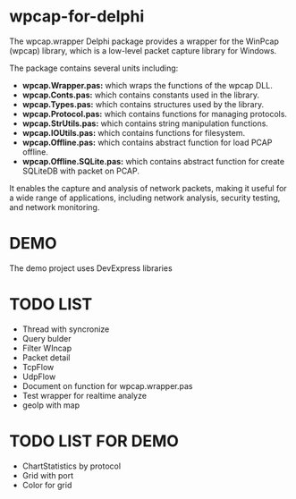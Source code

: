 # wpcap-for-delphi
The wpcap.wrapper Delphi package provides a wrapper for the WinPcap (wpcap) library, which is a low-level packet capture library for Windows.

The package contains several units including: 

+ **wpcap.Wrapper.pas:**  which wraps the functions of the wpcap DLL.
+ **wpcap.Conts.pas:**   which contains constants used in the library. 
+ **wpcap.Types.pas:**    which contains structures used by the library. 
+ **wpcap.Protocol.pas:** which contains functions for managing protocols.
+ **wpcap.StrUtils.pas:** which contains string manipulation functions.
+ **wpcap.IOUtils.pas:**  which contains functions for filesystem.
+ **wpcap.Offline.pas:**  which contains abstract function for load PCAP offline.
+ **wpcap.Offline.SQLite.pas:**  which contains abstract function for create SQLiteDB with packet on PCAP.

It enables the capture and analysis of network packets, making it useful for a wide range of applications, including network analysis, security testing, and network monitoring.

# DEMO

The demo project uses DevExpress libraries


# TODO LIST

+ Thread with syncronize
+ Query bulder 
+ Filter WIncap
+ Packet detail
+ TcpFlow 
+ UdpFlow
+ Document on function for wpcap.wrapper.pas
+ Test wrapper for realtime analyze 
+ geoIp with map

# TODO LIST FOR DEMO
+ ChartStatistics by protocol
+ Grid with port
+ Color for grid



